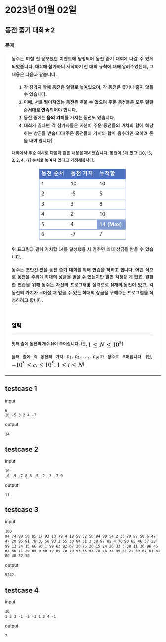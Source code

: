 # 2023년 01월 02일
## 동전 줍기 대회★2
  
### 문제

![](./img/qimg.png)

--- 
## testcase 1
input
```
6
10 -5 3 2 4 -7
```
output
```
14
```
## testcase 2
input
```
10
-6 -9 -7 8 3 -5 -2 -3 -7 0
```
output
```
11
```
## testcase 3
input
```
100
94 74 99 50 85 17 93 13 79 4 18 58 52 56 84 90 54 2 35 79 97 50 6 47 47 20 95 91 78 35 56 93 2 55 30 84 51 3 58 97 82 4 70 90 65 46 57 28 99 13 24 15 66 93 1 99 63 82 67 28 75 20 15 24 26 33 5 38 11 36 96 45 63 50 11 20 85 0 50 19 69 78 79 95 33 53 78 43 33 39 92 21 59 67 81 81 80 48 32 36
```
output
```
5242
```
## testcase 4
input
```
10
1 2 3 -1 -2 -3 1 2 4 -1
```
output
```
7
```
